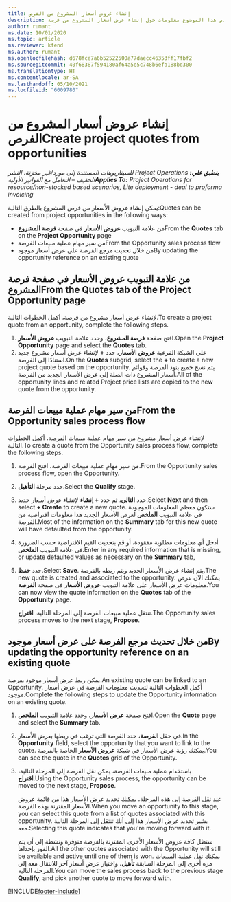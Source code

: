 ```yaml
---
title: إنشاء عروض أسعار المشروع من الفرص
description: يقدم هذا الموضوع معلومات حول إنشاء عرض أسعار المشروع من فرصة.
author: rumant
ms.date: 10/01/2020
ms.topic: article
ms.reviewer: kfend
ms.author: rumant
ms.openlocfilehash: d678fce7a6b52522500a77daecc46353ff17fbf2
ms.sourcegitcommit: 40f68387f594180af64a5e5c748b6efa188bd300
ms.translationtype: HT
ms.contentlocale: ar-SA
ms.lasthandoff: 05/10/2021
ms.locfileid: "6009780"
---
```

# <a name="create-project-quotes-from-opportunities"></a><span data-ttu-id="1ebe8-103">إنشاء عروض أسعار المشروع من الفرص</span><span class="sxs-lookup"><span data-stu-id="1ebe8-103">Create project quotes from opportunities</span></span>

<span data-ttu-id="1ebe8-104">_**ينطبق علي:** ‏‫Project Operations للسيناريوهات المستندة إلى مورد/غير مخزنة‬، ‏‫النشر الخفيف – التعامل مع الفواتير الأولية‬_</span><span class="sxs-lookup"><span data-stu-id="1ebe8-104">_**Applies To:** Project Operations for resource/non-stocked based scenarios, Lite deployment - deal to proforma invoicing_</span></span>

<span data-ttu-id="1ebe8-105">يمكن إنشاء عروض الأسعار من فرص المشروع بالطرق التالية:</span><span class="sxs-lookup"><span data-stu-id="1ebe8-105">Quotes can be created from project opportunities in the following ways:</span></span>

- <span data-ttu-id="1ebe8-106">من علامة التبويب **عروض الأسعار** في صفحة **فرصة المشروع**</span><span class="sxs-lookup"><span data-stu-id="1ebe8-106">From the **Quotes** tab on the **Project Opportunity** page</span></span>
- <span data-ttu-id="1ebe8-107">من سير مهام عملية مبيعات الفرصة</span><span class="sxs-lookup"><span data-stu-id="1ebe8-107">From the Opportunity sales process flow</span></span>
- <span data-ttu-id="1ebe8-108">من خلال تحديث مرجع الفرصة على عرض أسعار موجود</span><span class="sxs-lookup"><span data-stu-id="1ebe8-108">By updating the opportunity reference on an existing quote</span></span>

## <a name="from-the-quotes-tab-of-the-project-opportunity-page"></a><span data-ttu-id="1ebe8-109">من علامة التبويب عروض الأسعار في صفحة فرصة المشروع</span><span class="sxs-lookup"><span data-stu-id="1ebe8-109">From the Quotes tab of the Project Opportunity page</span></span>

<span data-ttu-id="1ebe8-110">لإنشاء عرض أسعار مشروع من فرصة، أكمل الخطوات التالية.</span><span class="sxs-lookup"><span data-stu-id="1ebe8-110">To create a project quote from an opportunity, complete the following steps.</span></span>

1. <span data-ttu-id="1ebe8-111">افتح صفحة **فرصة المشروع**، وحدد علامة التبويب **عروض الأسعار**.</span><span class="sxs-lookup"><span data-stu-id="1ebe8-111">Open the **Project Opportunity** page and select the **Quotes** tab.</span></span> 
2. <span data-ttu-id="1ebe8-112">على الشبكة الفرعية **عروض الأسعار**، حدد **+** لإنشاء عرض أسعار مشروع جديد استنادًا إلى الفرصة.</span><span class="sxs-lookup"><span data-stu-id="1ebe8-112">On the **Quotes** subgrid, select the **+** to create a new project quote based on the opportunity.</span></span> <span data-ttu-id="1ebe8-113">يتم نسخ جميع بنود الفرصة وقوائم أسعار المشروع ذات الصلة إلى عرض الأسعار الجديد من الفرصة.</span><span class="sxs-lookup"><span data-stu-id="1ebe8-113">All of the opportunity lines and related Project price lists are copied to the new quote from the opportunity.</span></span>

## <a name="from-the-opportunity-sales-process-flow"></a><span data-ttu-id="1ebe8-114">من سير مهام عملية مبيعات الفرصة</span><span class="sxs-lookup"><span data-stu-id="1ebe8-114">From the Opportunity sales process flow</span></span>

<span data-ttu-id="1ebe8-115">لإنشاء عرض أسعار مشروع من سير مهام عملية مبيعات الفرصة‬، أكمل الخطوات التالية.</span><span class="sxs-lookup"><span data-stu-id="1ebe8-115">To create a quote from the Opportunity sales process flow, complete the following steps.</span></span>

1. <span data-ttu-id="1ebe8-116">من سير مهام عملية مبيعات الفرصة‬، افتح الفرصة.</span><span class="sxs-lookup"><span data-stu-id="1ebe8-116">From the Opportunity sales process flow, open the Opportunity.</span></span>
2. <span data-ttu-id="1ebe8-117">حدد مرحلة **التأهيل**.</span><span class="sxs-lookup"><span data-stu-id="1ebe8-117">Select the **Qualify** stage.</span></span> 
3. <span data-ttu-id="1ebe8-118">حدد **التالي**، ثم حدد **+ إنشاء** لإنشاء عرض أسعار جديد.</span><span class="sxs-lookup"><span data-stu-id="1ebe8-118">Select **Next** and then select **+ Create** to create a new quote.</span></span> <span data-ttu-id="1ebe8-119">ستكون معظم المعلومات الموجودة في علامة التبويب **الملخص** لعرض الأسعار الجديد هذا معلومات افتراضية من الفرصة.</span><span class="sxs-lookup"><span data-stu-id="1ebe8-119">Most of the information on the **Summary** tab for this new quote will have defaulted from the opportunity.</span></span> 
4. <span data-ttu-id="1ebe8-120">أدخل أي معلومات مطلوبة مفقودة، أو قم بتحديث القيم الافتراضية حسب الضرورة في علامة التبويب **الملخص**.</span><span class="sxs-lookup"><span data-stu-id="1ebe8-120">Enter in any required information that is missing, or update defaulted values as necessary on the **Summary** tab,</span></span>
5. <span data-ttu-id="1ebe8-121">حدد **حفظ**.</span><span class="sxs-lookup"><span data-stu-id="1ebe8-121">Select **Save**.</span></span> <span data-ttu-id="1ebe8-122">يتم إنشاء عرض الأسعار الجديد ويتم ربطه بالفرصة.</span><span class="sxs-lookup"><span data-stu-id="1ebe8-122">The new quote is created and associated to the opportunity.</span></span> <span data-ttu-id="1ebe8-123">يمكنك الآن عرض معلومات عرض الأسعار على علامة التبويب **عروض الأسعار** في صفحة **الفرصة**.</span><span class="sxs-lookup"><span data-stu-id="1ebe8-123">You can now view the quote information on the **Quotes** tab of the **Opportunity** page.</span></span> 

   <span data-ttu-id="1ebe8-124">تنتقل عملية مبيعات الفرصة إلى المرحلة التالية، **اقتراح**.</span><span class="sxs-lookup"><span data-stu-id="1ebe8-124">The Opportunity sales process moves to the next stage, **Propose**.</span></span>


## <a name="by-updating-the-opportunity-reference-on-an-existing-quote"></a><span data-ttu-id="1ebe8-125">من خلال تحديث مرجع الفرصة على عرض أسعار موجود</span><span class="sxs-lookup"><span data-stu-id="1ebe8-125">By updating the opportunity reference on an existing quote</span></span>

<span data-ttu-id="1ebe8-126">يمكن ربط عرض أسعار موجود بفرصة.</span><span class="sxs-lookup"><span data-stu-id="1ebe8-126">An existing quote can be linked to an Opportunity.</span></span> <span data-ttu-id="1ebe8-127">أكمل الخطوات التالية لتحديث معلومات الفرصة في عرض أسعار موجود.</span><span class="sxs-lookup"><span data-stu-id="1ebe8-127">Complete the following steps to update the Opportunity information on an existing quote.</span></span>

1. <span data-ttu-id="1ebe8-128">افتح صفحة **عرض الأسعار**، وحدد علامة التبويب **الملخص**.</span><span class="sxs-lookup"><span data-stu-id="1ebe8-128">Open the **Quote** page and select the **Summary** tab.</span></span>
2. <span data-ttu-id="1ebe8-129">في حقل **الفرصة**، حدد الفرصة التي ترغب في ربطها بعرض الأسعار.</span><span class="sxs-lookup"><span data-stu-id="1ebe8-129">In the **Opportunity** field, select the opportunity that you want to link to the quote.</span></span> <span data-ttu-id="1ebe8-130">يمكنك رؤية عرض الأسعار في شبكة **عروض الأسعار** الخاصة بالفرصة.</span><span class="sxs-lookup"><span data-stu-id="1ebe8-130">You can see the quote in the **Quotes** grid of the Opportunity.</span></span> 
3. <span data-ttu-id="1ebe8-131">باستخدام عملية مبيعات الفرصة، يمكن نقل الفرصة إلى المرحلة التالية، **اقتراح**.</span><span class="sxs-lookup"><span data-stu-id="1ebe8-131">Using the Opportunity sales process, the opportunity can be moved to the next stage, **Propose**.</span></span> 

   <span data-ttu-id="1ebe8-132">عند نقل الفرصة إلى هذه المرحلة، يمكنك تحديد عرض الأسعار هذا من قائمة عروض الأسعار المقترنة بهذه الفرصة.</span><span class="sxs-lookup"><span data-stu-id="1ebe8-132">When you move an opportunity to this stage, you can select this quote from a list of quotes associated with this opportunity.</span></span> <span data-ttu-id="1ebe8-133">يشير تحديد عرض الأسعار هذا إلى أنك تنتقل إلى المرحلة التالية معه.</span><span class="sxs-lookup"><span data-stu-id="1ebe8-133">Selecting this quote indicates that you're moving forward with it.</span></span>

   <span data-ttu-id="1ebe8-134">ستظل كافة عروض الأسعار الأخرى المقترنة بالفرصة متوفرة ونشطة إلى أن يتم الفوز بإحداها.</span><span class="sxs-lookup"><span data-stu-id="1ebe8-134">All the other quotes associated with the Opportunity will still be available and active until one of them is won.</span></span> <span data-ttu-id="1ebe8-135">يمكنك نقل عملية المبيعات مره أخرى إلى المرحلة السابقة **تأهيل**، واختيار عرض أسعار آخر للانتقال معه إلى المرحلة التالية.</span><span class="sxs-lookup"><span data-stu-id="1ebe8-135">You can move the sales process back to the previous stage **Qualify**, and pick another quote to move forward with.</span></span>


[!INCLUDE[footer-include](../includes/footer-banner.md)]